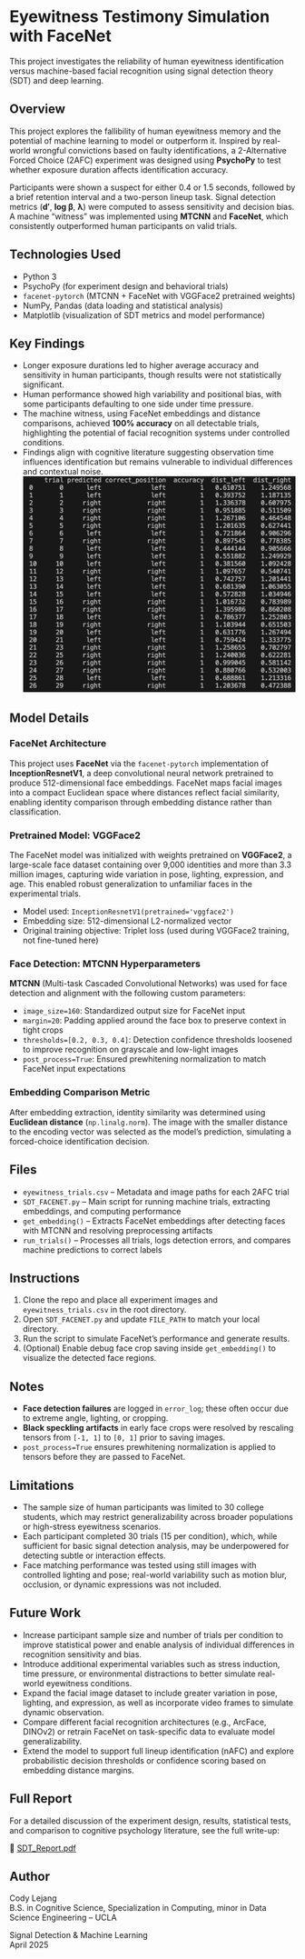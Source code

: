 
# Eyewitness Testimony Simulation with FaceNet

This project investigates the reliability of human eyewitness identification versus machine-based facial recognition using signal detection theory (SDT) and deep learning.

## Overview

This project explores the fallibility of human eyewitness memory and the potential of machine learning to model or outperform it. Inspired by real-world wrongful convictions based on faulty identifications, a 2-Alternative Forced Choice (2AFC) experiment was designed using **PsychoPy** to test whether exposure duration affects identification accuracy.

Participants were shown a suspect for either 0.4 or 1.5 seconds, followed by a brief retention interval and a two-person lineup task. Signal detection metrics (**d′**, **log β**, **λ**) were computed to assess sensitivity and decision bias. A machine “witness” was implemented using **MTCNN** and **FaceNet**, which consistently outperformed human participants on valid trials.

## Technologies Used

- Python 3
- PsychoPy (for experiment design and behavioral trials)
- `facenet-pytorch` (MTCNN + FaceNet with VGGFace2 pretrained weights)
- NumPy, Pandas (data loading and statistical analysis)
- Matplotlib (visualization of SDT metrics and model performance)

## Key Findings

- Longer exposure durations led to higher average accuracy and sensitivity in human participants, though results were not statistically significant.
- Human performance showed high variability and positional bias, with some participants defaulting to one side under time pressure.
- The machine witness, using FaceNet embeddings and distance comparisons, achieved **100% accuracy** on all detectable trials, highlighting the potential of facial recognition systems under controlled conditions.
- Findings align with cognitive literature suggesting observation time influences identification but remains vulnerable to individual differences and contextual noise.
![example_results](IMAGES/example_results.png)

## Model Details

### FaceNet Architecture

This project uses **FaceNet** via the `facenet-pytorch` implementation of **InceptionResnetV1**, a deep convolutional neural network pretrained to produce 512-dimensional face embeddings. FaceNet maps facial images into a compact Euclidean space where distances reflect facial similarity, enabling identity comparison through embedding distance rather than classification.

### Pretrained Model: VGGFace2

The FaceNet model was initialized with weights pretrained on **VGGFace2**, a large-scale face dataset containing over 9,000 identities and more than 3.3 million images, capturing wide variation in pose, lighting, expression, and age. This enabled robust generalization to unfamiliar faces in the experimental trials.

- Model used: `InceptionResnetV1(pretrained='vggface2')`
- Embedding size: 512-dimensional L2-normalized vector
- Original training objective: Triplet loss (used during VGGFace2 training, not fine-tuned here)

### Face Detection: MTCNN Hyperparameters

**MTCNN** (Multi-task Cascaded Convolutional Networks) was used for face detection and alignment with the following custom parameters:

- `image_size=160`: Standardized output size for FaceNet input
- `margin=20`: Padding applied around the face box to preserve context in tight crops
- `thresholds=[0.2, 0.3, 0.4]`: Detection confidence thresholds loosened to improve recognition on grayscale and low-light images
- `post_process=True`: Ensured prewhitening normalization to match FaceNet input expectations

### Embedding Comparison Metric

After embedding extraction, identity similarity was determined using **Euclidean distance** (`np.linalg.norm`). The image with the smaller distance to the encoding vector was selected as the model’s prediction, simulating a forced-choice identification decision.

## Files

- `eyewitness_trials.csv` – Metadata and image paths for each 2AFC trial
- `SDT_FACENET.py` – Main script for running machine trials, extracting embeddings, and computing performance
- `get_embedding()` – Extracts FaceNet embeddings after detecting faces with MTCNN and resolving preprocessing artifacts
- `run_trials()` – Processes all trials, logs detection errors, and compares machine predictions to correct labels

## Instructions

1. Clone the repo and place all experiment images and `eyewitness_trials.csv` in the root directory.
2. Open `SDT_FACENET.py` and update `FILE_PATH` to match your local directory.
3. Run the script to simulate FaceNet’s performance and generate results.
4. (Optional) Enable debug face crop saving inside `get_embedding()` to visualize the detected face regions.

## Notes

- **Face detection failures** are logged in `error_log`; these often occur due to extreme angle, lighting, or cropping.
- **Black speckling artifacts** in early face crops were resolved by rescaling tensors from `[-1, 1]` to `[0, 1]` prior to saving images.
- `post_process=True` ensures prewhitening normalization is applied to tensors before they are passed to FaceNet.

## Limitations

- The sample size of human participants was limited to 30 college students, which may restrict generalizability across broader populations or high-stress eyewitness scenarios.
- Each participant completed 30 trials (15 per condition), which, while sufficient for basic signal detection analysis, may be underpowered for detecting subtle or interaction effects.
- Face matching performance was tested using still images with controlled lighting and pose; real-world variability such as motion blur, occlusion, or dynamic expressions was not included.

## Future Work

- Increase participant sample size and number of trials per condition to improve statistical power and enable analysis of individual differences in recognition sensitivity and bias.
- Introduce additional experimental variables such as stress induction, time pressure, or environmental distractions to better simulate real-world eyewitness conditions.
- Expand the facial image dataset to include greater variation in pose, lighting, and expression, as well as incorporate video frames to simulate dynamic observation.
- Compare different facial recognition architectures (e.g., ArcFace, DINOv2) or retrain FaceNet on task-specific data to evaluate model generalizability.
- Extend the model to support full lineup identification (nAFC) and explore probabilistic decision thresholds or confidence scoring based on embedding distance margins.

## Full Report

For a detailed discussion of the experiment design, results, statistical tests, and comparison to cognitive psychology literature, see the full write-up:

📄 [SDT_Report.pdf](SDT_Report.pdf)

## Author

Cody Lejang  
B.S. in Cognitive Science, Specialization in Computing, minor in Data Science Engineering – UCLA

Signal Detection & Machine Learning  
April 2025
